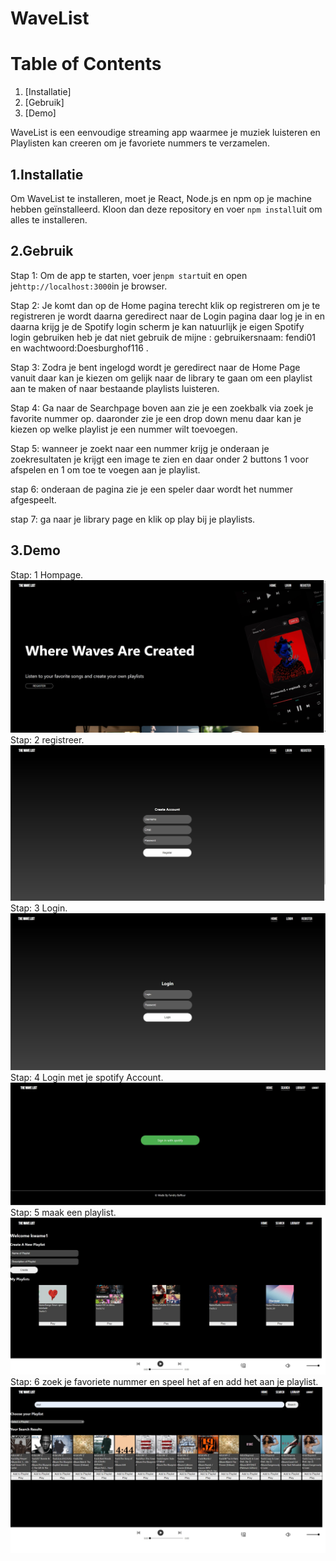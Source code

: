 WaveList
=======


Table of Contents
=================

1.  [Installatie]
2.  [Gebruik]
3.  [Demo]






WaveList is een eenvoudige streaming app waarmee je muziek luisteren en Playlisten kan creeren om je favoriete nummers te verzamelen.

1.Installatie
-----------

Om WaveList te installeren, moet je React, Node.js en npm op je machine hebben geïnstalleerd. Kloon dan deze repository en voer `npm install`uit 
om alles te installeren.



2.Gebruik
-------
Stap 1: Om de app te starten, voer je`npm start`uit en open je`http://localhost:3000`in je browser.

Stap 2: Je komt dan op de Home pagina terecht klik op registreren om je te registreren je wordt daarna geredirect naar de Login pagina daar log je in en daarna krijg je 
de Spotify login scherm je kan natuurlijk je eigen Spotify login gebruiken heb je dat niet gebruik de mijne : gebruikersnaam: fendi01 en wachtwoord:Doesburghof116 .

Stap 3: Zodra je bent ingelogd wordt je geredirect naar de Home Page vanuit daar kan je kiezen om gelijk naar de library te gaan om een playlist
aan te maken of naar bestaande playlists luisteren.

Stap 4: Ga naar de Searchpage boven aan zie je een zoekbalk via zoek je favorite nummer op.
daaronder  zie je een drop down menu daar kan je kiezen op welke playlist je een nummer wilt toevoegen.

Stap 5: wanneer je zoekt naar een nummer krijg je onderaan je zoekresultaten je krijgt een image te zien en daar onder 2 buttons
1 voor afspelen en 1 om toe te voegen aan je playlist.

stap 6: onderaan de pagina zie je een speler daar wordt het nummer afgespeelt.

stap 7: ga naar je library page en klik op play bij je playlists.



3.Demo
----
Stap: 1 Hompage.
![HomePageDemo](src/Assets/img/HomePageDemo.jpg)
Stap: 2 registreer.
![RegisterPageDemo](src/Assets/img/RegisterPageDemo.jpg)
Stap: 3 Login.
![LoginPageDemo](src/Assets/img/LoginPageDemo.jpg)
Stap: 4 Login met je spotify Account.
![SpotifyLoginPage](src/Assets/img/SpotifyLoginPage.jpg)
Stap: 5 maak een playlist.
![LibraryPageDemo](src/Assets/img/LibraryPageDemo.jpg)
Stap: 6 zoek je favoriete nummer en speel het af en add het aan je playlist.
![SearchPageDemo](src/Assets/img/SearchPageDemo.jpg)



